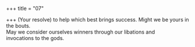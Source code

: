 +++
title = "07"

+++
(Your resolve) to help which best brings success. Might we be yours in  the bouts.  
May we consider ourselves winners through our libations and  
invocations to the gods.  
